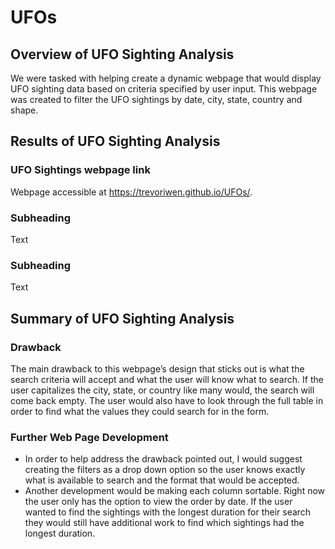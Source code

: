 # UFOs

## Overview of UFO Sighting Analysis
We were tasked with helping create a dynamic webpage that would display UFO sighting data based on criteria specified by user input. This webpage was created to filter the UFO sightings by date, city, state, country and shape. 

## Results of UFO Sighting Analysis

### UFO Sightings webpage link
Webpage accessible at https://trevoriwen.github.io/UFOs/.

### Subheading
Text

### Subheading
Text

## Summary of UFO Sighting Analysis

### Drawback
The main drawback to this webpage’s design that sticks out is what the search criteria will accept and what the user will know what to search. If the user capitalizes the city, state, or country like many would, the search will come back empty. The user would also have to look through the full table in order to find what the values they could search for in the form.

### Further Web Page Development
- In order to help address the drawback pointed out, I would suggest creating the filters as a drop down option so the user knows exactly what is available to search and the format that would be accepted.
- Another development would be making each column sortable. Right now the user only has the option to view the order by date. If the user wanted to find the sightings with the longest duration for their search they would still have additional work to find which sightings had the longest duration. 

